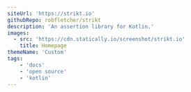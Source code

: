 ```yaml
---
siteUrl: 'https://strikt.io'
githubRepo: robfletcher/strikt
description: 'An assertion library for Kotlin.'
images:
  - src: 'https://cdn.statically.io/screenshot/strikt.io'
    title: Homepage
themeName: 'Custom'
tags:
    - 'docs'
    - 'open source'
    - 'kotlin'
---
```



